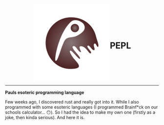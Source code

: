 <div style="display: flex; justify-content: center; align-items: center">
    <img src="icon.svg" width="50%">
    <h1> PEPL </h1>
</div>
<hr>

**Pauls esoteric programming language**

Few weeks ago, I discovered rust and really got into it. While I also programmed with some esoteric languages (I programmed Brainf\*ck on our schools calculator... 😶). So I had the idea to make my own one (firstly as a joke, then kinda serious). And here it is.